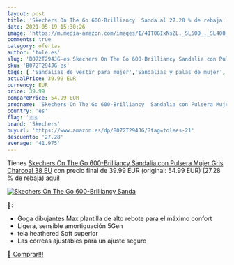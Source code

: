 ```yaml
---
layout: post
title: 'Skechers On The Go 600-Brilliancy  Sanda al 27.28 % de rebaja'
date: 2021-05-19 15:30:26
image: 'https://m.media-amazon.com/images/I/41T0GIxNsZL._SL500_._SL400_.jpg'
comments: true
category: ofertas
author: 'tole.es'
slug: 'B072T294JG-es Skechers On The Go 600-Brilliancy Sandalia con Pulsera...'
sku: 'B072T294JG-es'
tags: [ 'Sandalias de vestir para mujer','Sandalias y palas de mujer','Zapatos','Zapatos para mujer','Zapatos y complementos','sandalia','skechers', ]
actualPrice: 39.99 EUR
currency: EUR
price: 39.99
comparePrice: 54.99 EUR
prodname: 'Skechers On The Go 600-Brilliancy  Sandalia con Pulsera Mujer  Gris  Charcoal   38 EU'
country: 'es'
flag: '🇪🇸'
brand: 'Skechers'
buyurl: 'https://www.amazon.es/dp/B072T294JG/?tag=tolees-21'
descuento: '27.28'
average: '41.975'
---
```


Tienes [Skechers On The Go 600-Brilliancy  Sandalia con Pulsera Mujer  Gris  Charcoal   38 EU](https://www.amazon.es/dp/B072T294JG/?tag=tolees-21) con precio final de  39.99 EUR (original: 54.99 EUR) (27.28 %  de rebaja) aqui!

[![Skechers On The Go 600-Brilliancy  Sanda](https://m.media-amazon.com/images/I/41T0GIxNsZL._SL500_._SL400_.jpg)](https://www.amazon.es/dp/B072T294JG/?tag=tolees-21)

🔎:

- Goga dibujantes Max plantilla de alto rebote para el máximo confort
- Ligera, sensible amortiguación 5Gen
- tela heathered Soft superior
- Las correas ajustables para un ajuste seguro

[🛒 Comprar!!!](https://www.amazon.es/dp/B072T294JG/?tag=tolees-21)
